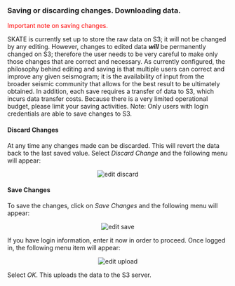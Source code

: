 ### Saving or discarding changes. Downloading data.
<p style="color:red"> Important note on saving changes.</p> SKATE is currently set up to store the raw data on S3; it
will not be changed by any editing. However, changes to edited data <strong><em>will</em></strong> be permanently
changed on S3; therefore the user needs to be very careful to make only those changes that are
correct and necessary. As currently configured, the philosophy behind editing and saving is
that multiple users can correct and improve any given seismogram; it is the availability of input
from the broader seismic community that allows for the best result to be ultimately obtained. In
addition, each save requires a transfer of data to S3, which incurs data transfer costs. Because
there is a very limited operational budget, please limit your saving activities. Note: Only users
with login credentials are able to save changes to S3.

#### Discard Changes
At any time any changes made can be discarded. This will revert the data back to the
last saved value. Select *Discard Change* and the following menu will appear:

<div style="text-align:center;">

![edit discard](../../images/edit_discard.jpeg)

</div>

#### Save Changes
To save the changes, click on *Save Changes* and the following menu will appear:

<div style="text-align:center;">

![edit save](../../images/edit_save.jpeg)

</div>

If you have login information, enter it now in order to proceed. Once logged in, the
following menu item will appear:

<div style="text-align:center;">

![edit upload](../../images/edit_upload.jpeg)

</div>

Select *OK*. This uploads the data to the S3 server.

